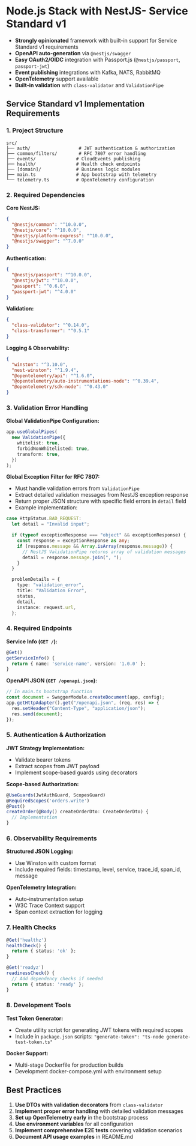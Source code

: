 # Node.js Stack with NestJS- Service Standard v1

- **Strongly opinionated** framework with built-in support for Service Standard v1 requirements
- **OpenAPI auto-generation** via `@nestjs/swagger`
- **Easy OAuth2/OIDC** integration with Passport.js (`@nestjs/passport`, `passport-jwt`)
- **Event publishing** integrations with Kafka, NATS, RabbitMQ
- **OpenTelemetry** support available
- **Built-in validation** with `class-validator` and `ValidationPipe`

## Service Standard v1 Implementation Requirements

### 1. Project Structure

```
src/
├── auth/                  # JWT authentication & authorization
├── common/filters/        # RFC 7807 error handling
├── events/               # CloudEvents publishing
├── health/               # Health check endpoints
├── [domain]/             # Business logic modules
├── main.ts               # App bootstrap with telemetry
└── telemetry.ts          # OpenTelemetry configuration
```

### 2. Required Dependencies

**Core NestJS:**

```json
{
  "@nestjs/common": "^10.0.0",
  "@nestjs/core": "^10.0.0",
  "@nestjs/platform-express": "^10.0.0",
  "@nestjs/swagger": "^7.0.0"
}
```

**Authentication:**

```json
{
  "@nestjs/passport": "^10.0.0",
  "@nestjs/jwt": "^10.0.0",
  "passport": "^0.6.0",
  "passport-jwt": "^4.0.0"
}
```

**Validation:**

```json
{
  "class-validator": "^0.14.0",
  "class-transformer": "^0.5.1"
}
```

**Logging & Observability:**

```json
{
  "winston": "^3.10.0",
  "nest-winston": "^1.9.4",
  "@opentelemetry/api": "^1.6.0",
  "@opentelemetry/auto-instrumentations-node": "^0.39.4",
  "@opentelemetry/sdk-node": "^0.43.0"
}
```

### 3. Validation Error Handling

**Global ValidationPipe Configuration:**

```typescript
app.useGlobalPipes(
  new ValidationPipe({
    whitelist: true,
    forbidNonWhitelisted: true,
    transform: true,
  })
);
```

**Global Exception Filter for RFC 7807:**

- Must handle validation errors from `ValidationPipe`
- Extract detailed validation messages from NestJS exception response
- Return proper JSON structure with specific field errors in `detail` field
- Example implementation:

```typescript
case HttpStatus.BAD_REQUEST:
  let detail = "Invalid input";

  if (typeof exceptionResponse === "object" && exceptionResponse) {
    const response = exceptionResponse as any;
    if (response.message && Array.isArray(response.message)) {
      // NestJS ValidationPipe returns array of validation messages
      detail = response.message.join(", ");
    }
  }

  problemDetails = {
    type: "validation_error",
    title: "Validation Error",
    status,
    detail,
    instance: request.url,
  };
```

### 4. Required Endpoints

**Service Info (`GET /`):**

```typescript
@Get()
getServiceInfo() {
  return { name: 'service-name', version: '1.0.0' };
}
```

**OpenAPI JSON (`GET /openapi.json`):**

```typescript
// In main.ts bootstrap function
const document = SwaggerModule.createDocument(app, config);
app.getHttpAdapter().get("/openapi.json", (req, res) => {
  res.setHeader("Content-Type", "application/json");
  res.send(document);
});
```

### 5. Authentication & Authorization

**JWT Strategy Implementation:**

- Validate bearer tokens
- Extract scopes from JWT payload
- Implement scope-based guards using decorators

**Scope-based Authorization:**

```typescript
@UseGuards(JwtAuthGuard, ScopesGuard)
@RequiredScopes('orders.write')
@Post()
createOrder(@Body() createOrderDto: CreateOrderDto) {
  // Implementation
}
```

### 6. Observability Requirements

**Structured JSON Logging:**

- Use Winston with custom format
- Include required fields: timestamp, level, service, trace_id, span_id, message

**OpenTelemetry Integration:**

- Auto-instrumentation setup
- W3C Trace Context support
- Span context extraction for logging

### 7. Health Checks

```typescript
@Get('healthz')
healthCheck() {
  return { status: 'ok' };
}

@Get('readyz')
readinessCheck() {
  // Add dependency checks if needed
  return { status: 'ready' };
}
```

### 8. Development Tools

**Test Token Generator:**

- Create utility script for generating JWT tokens with required scopes
- Include in `package.json` scripts: `"generate-token": "ts-node generate-test-token.ts"`

**Docker Support:**

- Multi-stage Dockerfile for production builds
- Development docker-compose.yml with environment setup

## Best Practices

1. **Use DTOs with validation decorators** from `class-validator`
2. **Implement proper error handling** with detailed validation messages
3. **Set up OpenTelemetry early** in the bootstrap process
4. **Use environment variables** for all configuration
5. **Implement comprehensive E2E tests** covering validation scenarios
6. **Document API usage examples** in README.md
